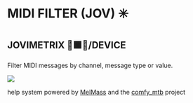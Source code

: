 
# MIDI FILTER (JOV) ✳️
## JOVIMETRIX 🔺🟩🔵/DEVICE
<p>Filter MIDI messages by channel, message type or value.</p>

![](https://raw.githubusercontent.com/Amorano/Jovimetrix-examples/master/node/MIDI%20FILTER/MIDI%20FILTER.gif)

help system powered by [MelMass](https://github.com/melMass) and the [comfy_mtb](https://github.com/melMass/comfy_mtb) project
